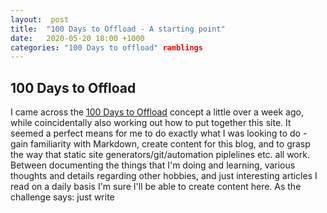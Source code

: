 ```yaml
---
layout:  post
title:  "100 Days to Offload - A starting point"
date:   2020-05-20 18:00 +1000
categories: "100 Days to offload" ramblings
---
```


## 100 Days to Offload

I came across the [100 Days to Offload](https://100daystooffload.com) concept a little over a week ago, while coincidentally also working out how to put together this site. It seemed a perfect means for me to do exactly what I was looking to do - gain familiarity with Markdown, create content for this blog, and to grasp the way that static site generators/git/automation piplelines etc. all work. Between documenting the things that I'm doing and learning, various thoughts and details regarding other hobbies, and just interesting articles I read on a daily basis I'm sure I'll be able to create content here. As the challenge says: just write
